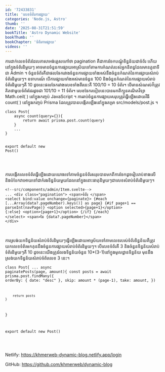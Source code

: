 ```yaml
---
id: '72433831'
title: 'លេខ​ទំព័រ​ការផ្សាយ'
categories: 'Node.js, Astro'
thumb: ''
date: '2025-08-31T21:51:59'
bookTitle: 'Astro Dynamic Website'
bookThumb: ''
bookChapter: 'ទំព័រ​ការផ្សាយ'
videos: ''
---
```

<p>ការដាក់លេខ​ទំព័រ​ដែល​ភាសា​អង់គ្លេស​ហៅ​ថា pagination គឺ​ជា​ការចែក​បណ្តុំ​ទិន្នន័យ​ជា​ទំព័រ ហើយ​នៅ​ក្នុង​ទំព័រ​និមួយ​ៗ ​អាច​មាន​ចំនួន​ការផ្សាយ​អាស្រ័យ​ទៅ​តាម​ការកំណត់​របស់​អ្នក​និពន្ធ​ដែល​មាន​តួនាទី​ជា Admin ។ ​ចំនួន​ទំព័រ​គឺ​ជា​ផល​ចែក​រវាង​ចំនួន​ការផ្សាយ​ទាំងអស់​នឹង​ចំនួន​កំណត់​នៃ​ការផ្សាយ​សំរាប់​ទំព័រ​និមួយ​ៗ​។ ឧទាហរណ៍ បើ​ការផ្សាយ​ទាំងអស់​មាន​ចំនួន 100 និង​ចំនួន​កំណត់​នៃ​ការផ្សាយ​សំរាប់​ទំព័រ​និមួយ​ៗ​គឺ 10 ដូចនេះ​ផល​ចែក​រវាង​លេខ​ទាំងពីរ​នេះ​គឺ 100/10​ = 10 ​​​​​​​​ទំព័រ។ បើ​មាន​សំណល់​ក៏​ត្រូវ​គិត​ថា​មួយ​ទំព័រ​ដែរ​​ដូច​ជា 101/10 = 11 ទំព័រ​។ លេខ​ចែក​របៀប​នេះ​បាន​មក​ពី​ក្បួន​គណិតវិទ្យា Math.ceil( ) នៅ​ក្នុង​កញ្ចប់ JavaScript ។ ការរាប់ចំនួន​ការផ្សាយ​សរុប​ត្រូវ​ធ្វើ​ឡើង​​ដោយ​វិធី count( ) នៅ​ក្នុង​កញ្ចប់ Prisma ដែល​ត្រូវ​បាន​បង្កើត​ឡើង​នៅ​ក្នុង​តម្រា src/models/post.js ។</p><pre><code class="js javascript js-code">class Post{
	async count(query={}){
        return await prisma.post.count(query)
    }
    ...
}

export default new Post()</code></pre><p>&nbsp;</p><p>ការបង្កើត​លេខ​ទំព័រ​ធ្វើ​ឡើងដោយ​យោង​ទៅ​តាម​ចំនួន​ទំព័រ​សរុប​បាន​មក​ពី​ការចែក​​ដូច​​រៀបរាប់​ខាង​លើ និង​បំបែក​វា​អោយ​ទៅ​ជា​កំរង​ទិន្នន័យ​មួយ​ដែល​នៅ​ក្នុង​នោះ​ ធាតុ​និមួយ​ៗ​ជា​លេខ​សំរាប់​ទំព័រ​និមួយ​ៗ​។</p><pre><code>&lt;!--src/components/admin/Item.svelte--&gt;
...
&lt;div class="pagination"&gt;
	&lt;span&gt;​​​​​​​​​​​​​​​​​​​​​ទំព័រ &lt;/span&gt;
	&lt;select bind:value onchange={paginate}&gt; 
		{#each [...Array(data?.pageNumber).keys()] as page}
			{#if page+1 == parseInt(navPage)}
			&lt;option selected&gt;{page+1}&lt;/option&gt;
			{:else}
			&lt;option&gt;{page+1}&lt;/option&gt;
			{/if}
		{/each}
	&lt;/select&gt; 
    &lt;span&gt;នៃ {data?.pageNumber}&lt;/span&gt;
&lt;/div&gt;</code></pre><p>&nbsp;</p><p>ការស្រង់​យក​ទិន្នន័យ​សំរាប់​ទំព័រ​និមួយ​ៗ​ ធ្វើ​ឡើង​ដោយ​អាស្រ័យ​ទៅ​តាមលេខ​របស់​ទំព័រទិន្នន័យ​ គឺ​ត្រូវ​យក​លេខ​ទំព័រ​មក​គុន​នឹងចំនួន​ការផ្សាយ​​សំរាប់​ទំព័រ​និមួយ​ៗ​។ បើ​លេខ​ទំព័រ​គឺ 3 និង​ចំនួន​ទិន្នន័យ​សំរាប់​ទំព័រ​និមួយ​ៗ​គឺ 10 ដូចនេះ​យើង​ត្រូវ​រំលង​ទិន្នន័យ​ចំនួន 10*(3-1) ​​​​​​​​​​​​​​​​​​​​​​​​​​​​​​​​​​​​​​​​​​​​​​​​​​​​​​​​​​​​​​​​​​​​​​​​​​​​​​​​​​​​​​​​​​​​​​​​​​​​​​​​​​​​​​​​​​​​នៅក្នុង​មូលដ្ឋាន​​ទិន្នន័យ ​​​​​​​​​​​​​​​​​​​​​​​​​​​​​​​​​​មុន​នឹង​ស្រង់​យក​ទិន្នន័យ​សំរាប់​​ទំព័រ​លេខ 3 នេះ​។</p><pre><code class="js javascript js-code">class Post{
	...
	async paginatePosts(page, amount){
        const posts = await prisma.post.findMany({ 
            orderBy: { date: "desc" },
            skip: amount * (page-1),
            take: amount,
        })

        return posts
    }
}

export default new Post()</code></pre><p>&nbsp;</p><p>Netlify: <a href="https://khmerweb-dynamic-blog.netlify.app/login">https://khmerweb-dynamic-blog.netlify.app/login</a></p><p>GitHub: <a href="https://github.com/khmerweb/dynamic-blog">https://github.com/khmerweb/dynamic-blog</a></p>